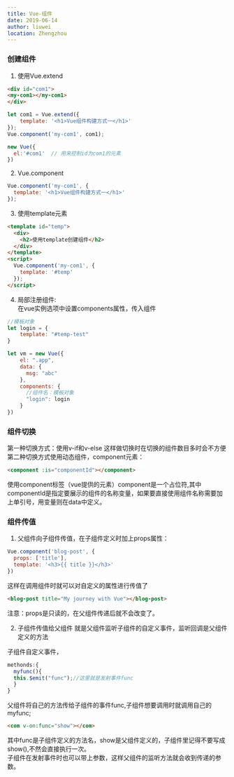 ```yaml
---
title: Vue-组件
date: 2019-06-14
author: liuwei
location: Zhengzhou
---
```


### 创建组件

1. 使用Vue.extend

```html
<div id="com1">
<my-com1></my-com1>
</div>
```
```js
let com1 = Vue.extend({
    template: '<h1>Vue组件构建方式一</h1>'
});
Vue.component('my-com1', com1);

new Vue({
  el:'#com1'  // 用来控制id为com1的元素
})
```

2. Vue.component

```js
Vue.component('my-com1', {
  template: '<h1>Vue组件构建方式一</h1>'
});
```

3. 使用template元素
```html
<template id="temp">
  <div>
    <h2>使用template创建组件</h2>
  </div>
</template>
<script>
  Vue.component('my-com1', {
    template: '#temp'
  });
</script>
```

4. 局部注册组件:  
在vue实例选项中设置components属性，传入组件
```js
//模板对象
let login = {
    template: "#temp-test"
}

let vm = new Vue({
    el: ".app",
    data: {
      msg: "abc"
    },
    components: {
      //组件名：模板对象
      "login": login
    }
})
```

### 组件切换

第一种切换方式：使用v-if和v-else
这样做切换时在切换的组件数目多时会不方便
第二种切换方式使用动态组件，component元素：
```html
<component :is="componentId"></component>
```
使用component标签（vue提供的元素）component是一个占位符,其中componentId是指定要展示的组件的名称变量，如果要直接使用组件名称需要加上单引号，用变量则在data中定义。

### 组件传值

1. 父组件向子组件传值，在子组件定义时加上props属性：
```js
Vue.component('blog-post', {
  props: ['title'],
  template: '<h3>{{ title }}</h3>'
})
```
这样在调用组件时就可以对自定义的属性进行传值了
```html
<blog-post title="My journey with Vue"></blog-post>
```
注意：props是只读的，在父组件传递后就不会改变了。


2. 子组件传值给父组件
就是父组件监听子组件的自定义事件，监听回调是父组件定义的方法

子组件自定义事件，
```js
methonds:{
  myfunc(){
  this.$emit("func");//这里就是发射事件func
  }
}
```
父组件将自己的方法传给子组件的事件func,子组件想要调用时就调用自己的myfunc;
```html
<com v-on:func="show"></com>
```
其中func是子组件定义的方法名，show是父组件定义的，子组件里记得不要写成show(),不然会直接执行一次。  
子组件在发射事件时也可以带上参数，这样父组件的监听方法就会收到传递的参数。








